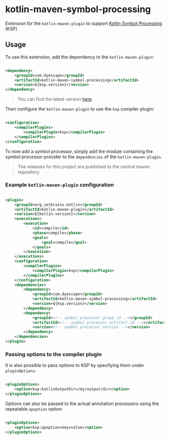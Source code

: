 # kotlin-maven-symbol-processing

Extension for the `kotlin-maven-plugin` to support [Kotlin Symbol Processing][ksp] (KSP).

## Usage

To use this extension, add the dependency to the `kotlin-maven-plugin`:

```xml

<dependency>
    <groupId>com.dyescape</groupId>
    <artifactId>kotlin-maven-symbol-processing</artifactId>
    <version>${ksp.version}</version>
</dependency>
```

> You can find the latest version [here][maven-search].

Then configure the `kotlin-maven-plugin` to use the `ksp` compiler plugin:

```xml

<configuration>
    <compilerPlugins>
        <compilerPlugin>ksp</compilerPlugin>
    </compilerPlugins>
</configuration>
```

To now add a symbol processor, simply add the module containing the symbol processor provider to the `dependencies` of
the `kotlin-maven-plugin`.

> The releases for this project are published to the central maven repository.

### Example `kotlin-maven-plugin` configuration

```xml

<plugin>
    <groupId>org.jetbrains.kotlin</groupId>
    <artifactId>kotlin-maven-plugin</artifactId>
    <version>${kotlin.version}</version>
    <executions>
        <execution>
            <id>compile</id>
            <phase>compile</phase>
            <goals>
                <goal>compile</goal>
            </goals>
        </execution>
    </executions>
    <configuration>
        <compilerPlugins>
            <compilerPlugin>ksp</compilerPlugin>
        </compilerPlugins>
    </configuration>
    <dependencies>
        <dependency>
            <groupId>com.dyescape</groupId>
            <artifactId>kotlin-maven-symbol-processing</artifactId>
            <version>${ksp.version}</version>
        </dependency>
        <dependency>
            <groupId><!-- symbol processor group id --></groupId>
            <artifactId><!-- symbol processor artifact id --></artifactId>
            <version><!-- symbol processor version --></version>
        </dependency>
    </dependencies>
</plugin>
```

### Passing options to the compiler plugin

It is also possible to pass options to KSP by specifying them under `pluginOptions`:

```xml

<pluginOptions>
    <option>ksp:kotlinOutputDir=/my/output/dir</option>
</pluginOptions>
```

Options can also be passed to the actual annotation processors using the repeatable `apoption` option:

```xml

<pluginOptions>
    <option>ksp:apoption=key=value</option>
</pluginOptions>
```

[ksp]: https://goo.gle/ksp
[maven-search]: https://central.sonatype.com/search?q=kotlin-maven-symbol-processing&namespace=com.dyescape
